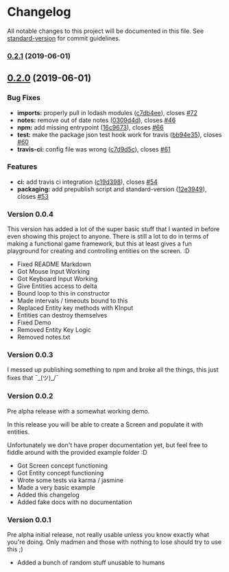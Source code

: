 # Changelog

All notable changes to this project will be documented in this file. See [standard-version](https://github.com/conventional-changelog/standard-version) for commit guidelines.

### [0.2.1](https://github.com/codymikol/game-kiln/compare/v0.2.0...v0.2.1) (2019-06-01)



## [0.2.0](https://github.com/codymikol/game-kiln/compare/v0.0.4...v0.2.0) (2019-06-01)


### Bug Fixes

* **imports:** properly pull in lodash modules ([c7db4ee](https://github.com/codymikol/game-kiln/commit/c7db4ee)), closes [#72](https://github.com/codymikol/game-kiln/issues/72)
* **notes:** remove out of date notes ([0309d4d](https://github.com/codymikol/game-kiln/commit/0309d4d)), closes [#46](https://github.com/codymikol/game-kiln/issues/46)
* **npm:** add missing entrypoint ([16c9673](https://github.com/codymikol/game-kiln/commit/16c9673)), closes [#66](https://github.com/codymikol/game-kiln/issues/66)
* **test:** make the package json test hook work for travis ([bb94e35](https://github.com/codymikol/game-kiln/commit/bb94e35)), closes [#60](https://github.com/codymikol/game-kiln/issues/60)
* **travis-ci:** config file was wrong ([c7d9d5c](https://github.com/codymikol/game-kiln/commit/c7d9d5c)), closes [#61](https://github.com/codymikol/game-kiln/issues/61)


### Features

* **ci:** add travis ci integration ([c19d398](https://github.com/codymikol/game-kiln/commit/c19d398)), closes [#54](https://github.com/codymikol/game-kiln/issues/54)
* **packaging:** add prepublish script and standard-version ([12e3949](https://github.com/codymikol/game-kiln/commit/12e3949)), closes [#53](https://github.com/codymikol/game-kiln/issues/53)




### Version 0.0.4

This version has added a lot of the super basic stuff that I wanted in before even showing this project to anyone. There is still a lot to do in terms of making a functional game framework, but this at least gives a fun playground for creating and controlling entities on the screen. :D

* Fixed README Markdown
* Got Mouse Input Working
* Got Keyboard Input Working
* Give Entities access to delta
* Bound loop to this in constructor
* Made intervals / timeouts bound to this
* Replaced Entity key methods with KInput
* Entities can destroy themselves
* Fixed Demo
* Removed Entity Key Logic
* Removed notes.txt

### Version 0.0.3

I messed up publishing something to npm and broke all the things, this just fixes that ¯\_(ツ)_/¯ 

### Version 0.0.2

Pre alpha release with a somewhat working demo. 

In this release you will be able to create a Screen and populate it with entities. 

Unfortunately we don't have proper documentation yet, but feel free to fiddle around with the provided example folder :D

* Got Screen concept functioning
* Got Entity concept functioning
* Wrote some tests via karma / jasmine
* Made a very basic example
* Added this changelog
* Added fake docs with no documentation

### Version 0.0.1

Pre alpha initial release, not really usable unless you know exactly what you're doing. Only madmen and those with nothing to lose should try to use this ;)

* Added a bunch of random stuff unusable to humans
